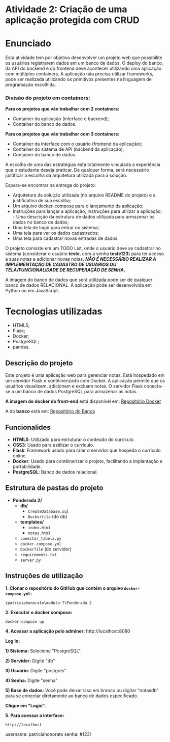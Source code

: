 # Atividade 2: Criação de uma aplicação protegida com CRUD

# Enunciado 

Esta atividade tem por objetivo desenvolver um projeto web que possibilite os usuários registrarem dados em um banco de dados. O deploy do banco, da API do backend e do frontend deve acontecer utilizando uma aplicação com múltiplos containers. A aplicação não precisa utilizar frameworks, pode ser realizada utilizando os primitivos presentes na linguagem de programação escolhida.

### **Divisão do projeto em containers:**

**Para os projetos que vão trabalhar com 2 containers:**

 - Container da aplicação (interface e backend);
 -  Container do banco de dados.

**Para os projetos que vão trabalhar com 3 containers:**

 - Container da interface com o usuário (frontend da aplicação);
 - Container do sistema de API (backend da aplicação); 
 - Container do banco de dados. 

A escolha de uma das estratégias está totalmente vinculada a experiência que o estudante deseja praticar. De qualquer forma, será necessário justificar a escolha da arquitetura utilizada para a solução.

Espera-se encontrar na entrega do projeto:

 - Arquitetura da solução utilizada (no arquivo README do projeto) e a
   justificativa de sua escolha; 
 - Um arquivo docker-compose para o lançamento da aplicação; 
 -  Instruções para lançar a aplicação; Instruções para utilizar a aplicação; - Uma descrição da estrutura de dados utilizada para armazenar os dados no banco de dados;  
 - Uma tela de login para entrar no sistema; 
 - Uma tela para ver os dados cadastrados;  
 - Uma tela para cadastrar novas entradas de dados.

O projeto consiste em um TODO List, onde o usuário deve se cadastrar no sistema (considerar o usuário  **teste**, com a senha  **teste123**) para ter acesso a suas notas e adicionar novas notas.  _**NÃO É NECESSÁRIO REALIZAR A IMPLEMENTAÇÃO DE CADASTRO DE USUÁRIOS OU TELA/FUNCIONALIDADE DE RECUPERAÇÃO DE SENHA.**_

A imagem do banco de dados que será utilizada pode ser de qualquer banco de dados RELACIONAL. A aplicação pode ser desenvolvida em Python ou em JavaScript.


# Tecnologias utilizadas

 - HTML5;
 - Flask;
 - Docker;
 - PostgreSQL; 
 - pandas.

## Descrição do projeto

Este projeto é uma aplicação web para gerenciar notas. Está hospedado em um servidor Flask e contêinerizado com Docker. A aplicação permite que os usuários visualizem, adicionem e excluam notas. O servidor Flask conecta-se a um banco de dados PostgreSQL para armazenar as notas. 

**A imagem do docker do front-end** está disponível em: [Repositório Docker](https://hub.docker.com/repository/docker/patriciahonorato/front-notas/general) 

A do **banco** está em: [Repositório do Banco](https://hub.docker.com/repository/docker/patriciahonorato/dbnotes/general)

## Funcionalides

 -  **HTML5**: Utilizado para estruturar o conteúdo do currículo.
-   **CSS3**: Usado para estilizar o currículo.
-   **Flask**: Framework usado para criar o servidor que hospeda o currículo online.
-   **Docker**: Usado para contêinerizar o projeto, facilitando a implantação e portabilidade.
-   **PostgreSQL**: Banco de dados relacional.

## Estrutura de pastas do projeto 

- **Ponderada 2/**
  - **db/**
    - `CreateDatabase.sql`
    - `Dockerfile` (do db)
  - **templates/**
    - `index.html`
    - `notas.html`
  - `conectar_tabela.py`
  - `docker-compose.yml`
  - `Dockerfile` (do servidor)
  - `requirements.txt`
  - `server.py`

## Instruções de utilização

 **1. Clonar o repositório do GitHub que contém o arquivo `docker-compose.yml`:**

    ipatriciahonorato\modulo-7\Ponderada 2
    
**2. Executar o docker compose:**

    docker-compose up
    
**4. Acessar a aplicação pelo adminer:**
http://localhost:8080

**Log In:**

**1) Sistema:** Selecione "PostgreSQL".

**2) Servidor:** Digite "db" 

**3) Usuário:** Digite "postgres" 

**4) Senha:** Digite "senha"

**5) Base de dados:** Você pode deixar isso em branco ou digitar "notasdb" para se conectar diretamente ao banco de dados  especificado.

**Clique em "Login".**

**5. Para acessar a interface:**

    http://localhost
    
username: patriciahonorato
senha: #123!
